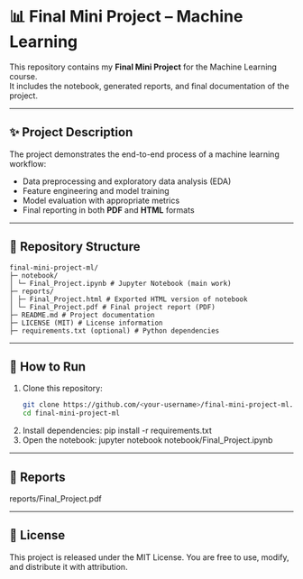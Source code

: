 # 📊 Final Mini Project – Machine Learning

This repository contains my **Final Mini Project** for the Machine Learning course.  
It includes the notebook, generated reports, and final documentation of the project.  

---

## ✨ Project Description
The project demonstrates the end-to-end process of a machine learning workflow:
- Data preprocessing and exploratory data analysis (EDA)
- Feature engineering and model training
- Model evaluation with appropriate metrics
- Final reporting in both **PDF** and **HTML** formats

---

## 📂 Repository Structure
```
final-mini-project-ml/
├─ notebook/
│ └─ Final_Project.ipynb # Jupyter Notebook (main work)
├─ reports/
│ ├─ Final_Project.html # Exported HTML version of notebook
│ └─ Final_Project.pdf # Final project report (PDF)
├─ README.md # Project documentation
├─ LICENSE (MIT) # License information
├─ requirements.txt (optional) # Python dependencies
```

---

## 🚀 How to Run
1. Clone this repository:
   ```bash
   git clone https://github.com/<your-username>/final-mini-project-ml.git
   cd final-mini-project-ml
2. Install dependencies:
   pip install -r requirements.txt
3. Open the notebook:
   jupyter notebook notebook/Final_Project.ipynb

---

## 📑 Reports
reports/Final_Project.pdf

---

## 📜 License
This project is released under the MIT License.
You are free to use, modify, and distribute it with attribution.
